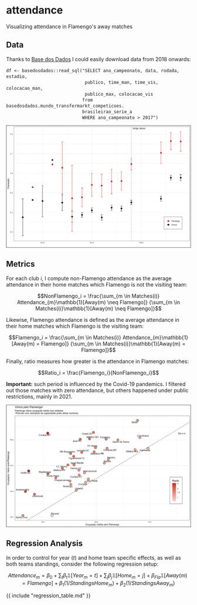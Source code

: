 # attendance
Visualizing attendance in Flamengo's away matches

## Data
Thanks to [Base dos Dados](https://basedosdados.org/dataset/mundo-transfermarkt-competicoes)
 I could easily download data from 2018 onwards:
 
```
df <- basedosdados::read_sql("SELECT ano_campeonato, data, rodada, estadio,
                              publico, time_man, time_vis, colocacao_man,
                              publico_max, colocacao_vis
                             from basedosdados.mundo_transfermarkt_competicoes.
                             brasileirao_serie_a
                             WHERE ano_campeonato > 2017")
```

<p align = "center">
<img src="time_attendance.png"/>
</p>


## Metrics

For each club $i$, I compute non-Flamengo attendance as the average attendance 
in their home matches which Flamengo is not the visiting team:

$$NonFlamengo_i =
\frac{\sum_{m \in Matches(i)} Attendance_{m}\mathbb{1}[Away(m) \neq Flamengo]}
{\sum_{m \in Matches(i)}\mathbb{1}[Away(m) \neq Flamengo]}$$

Likewise, Flamengo attendance is defined as the average attendance 
in their home matches which Flamengo is the visiting team:

$$Flamengo_i =
\frac{\sum_{m \in Matches(i)} Attendance_{m}\mathbb{1}[Away(m) = Flamengo]}
{\sum_{m \in Matches(i)}\mathbb{1}[Away(m) = Flamengo]}$$

Finally, ratio measures how greater is the attendance in Flamengo matches:

$$Ratio_i = \frac{Flamengo_i}{NonFlamengo_i}$$

**Important:** such period is influenced by the Covid-19 pandemics. I filtered 
out those matches with zero attendance, but others happened under public 
restrictions, mainly in 2021.

<p align = "center">
<img src="attendance.png"/>
</p>

## Regression Analysis

In order to control for year ($t$) and home team specific effects, as well as both teams standings, consider the following regression setup:

$$Attendance_{m} = \beta_{0} + \sum_{t} \beta_{t}\mathbb{1}[Year_{m}=t] + \sum_{j}\beta_{j}\mathbb{1}[Home_{m} = j] + \beta_{Fla}\mathbb{1}[Away(m) = Flamengo] + \beta_{1}(1/StandingsHome_{m}) + \beta_{2}(1/StandingsAway_{m})$$

{{ include "regression_table.md" }}

